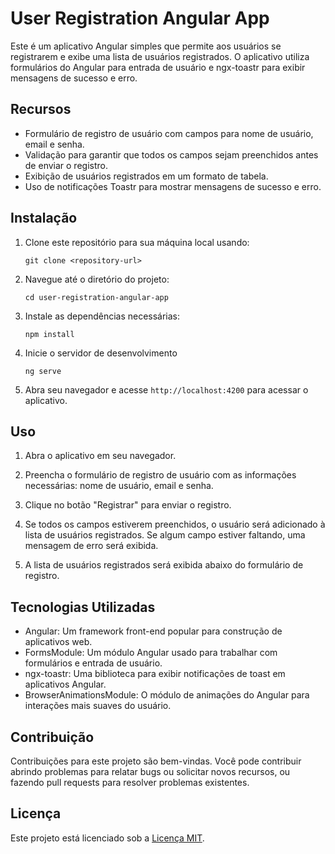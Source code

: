 User Registration Angular App
=============================

Este é um aplicativo Angular simples que permite aos usuários se registrarem e exibe uma lista de usuários registrados. O aplicativo utiliza formulários do Angular para entrada de usuário e ngx-toastr para exibir mensagens de sucesso e erro.

Recursos
--------

-   Formulário de registro de usuário com campos para nome de usuário, email e senha.
-   Validação para garantir que todos os campos sejam preenchidos antes de enviar o registro.
-   Exibição de usuários registrados em um formato de tabela.
-   Uso de notificações Toastr para mostrar mensagens de sucesso e erro.

Instalação
----------

1.  Clone este repositório para sua máquina local usando:

    `git clone <repository-url>`

2.  Navegue até o diretório do projeto:

    `cd user-registration-angular-app`

3.  Instale as dependências necessárias:

    `npm install`

4.  Inicie o servidor de desenvolvimento

    `ng serve`

5.  Abra seu navegador e acesse `http://localhost:4200` para acessar o aplicativo.

Uso
---

1.  Abra o aplicativo em seu navegador.

2.  Preencha o formulário de registro de usuário com as informações necessárias: nome de usuário, email e senha.

3.  Clique no botão "Registrar" para enviar o registro.

4.  Se todos os campos estiverem preenchidos, o usuário será adicionado à lista de usuários registrados. Se algum campo estiver faltando, uma mensagem de erro será exibida.

5.  A lista de usuários registrados será exibida abaixo do formulário de registro.

Tecnologias Utilizadas
----------------------

-   Angular: Um framework front-end popular para construção de aplicativos web.
-   FormsModule: Um módulo Angular usado para trabalhar com formulários e entrada de usuário.
-   ngx-toastr: Uma biblioteca para exibir notificações de toast em aplicativos Angular.
-   BrowserAnimationsModule: O módulo de animações do Angular para interações mais suaves do usuário.

Contribuição
------------

Contribuições para este projeto são bem-vindas. Você pode contribuir abrindo problemas para relatar bugs ou solicitar novos recursos, ou fazendo pull requests para resolver problemas existentes.

Licença
-------

Este projeto está licenciado sob a [Licença MIT](https://chat.openai.com/LICENSE).